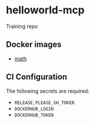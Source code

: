 # helloworld-mcp

Training repo

## Docker images

- [math](https://hub.docker.com/r/rvolykh/helloworld-mcp-math)

## CI Configuration

The following secrets are required:
- `RELEASE_PLEASE_GH_TOKEN`
- `DOCKERHUB_LOGIN`
- `DOCKERHUB_TOKEN`
